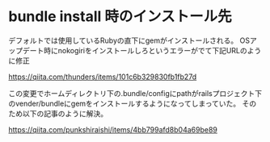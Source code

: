 # bundle install 時のインストール先
デフォルトでは使用しているRubyの直下にgemがインストールされる。
OSアップデート時にnokogiriをインストールしろというエラーがでて下記URLのように修正

https://qiita.com/thunders/items/101c6b329830fb1fb27d

この変更でホームディレクトリ下の.bundle/configにpathがrailsプロジェクト下のvender/bundleにgemをインストールするようになってしまっていた。
そのため以下の記事のように解決。

https://qiita.com/punkshiraishi/items/4bb799afd8b04a69be89

